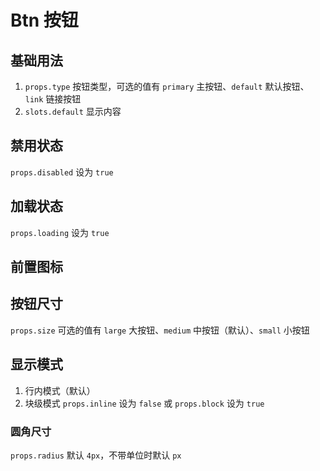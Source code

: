 # Btn 按钮

## 基础用法

1. `props.type` 按钮类型，可选的值有 `primary` 主按钮、`default` 默认按钮、`link` 链接按钮
2. `slots.default` 显示内容

<preview path="./demos/basic.vue"></preview>

## 禁用状态

`props.disabled` 设为 `true`

<preview path="./demos/disabled.vue"></preview>

## 加载状态

`props.loading` 设为 `true`

<preview path="./demos/loading.vue"></preview>

## 前置图标

<!--@include: @/component/@parts/props-icon.md-->

<preview path="./demos/icon.vue"></preview>

## 按钮尺寸

`props.size` 可选的值有 `large` 大按钮、`medium` 中按钮（默认）、`small` 小按钮

<preview path="./demos/size.vue"></preview>

## 显示模式

1. 行内模式（默认）
2. 块级模式 `props.inline` 设为 `false` 或 `props.block` 设为 `true`

<preview path="./demos/display.vue"></preview>

<!--@include: @/component/@parts/props-style.md-->

### 圆角尺寸

`props.radius` 默认 `4px`，不带单位时默认 `px`

<preview path="./demos/radius.vue"></preview>
